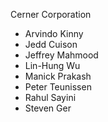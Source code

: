 Cerner Corporation

- Arvindo Kinny
- Jedd Cuison
- Jeffrey Mahmood
- Lin-Hung Wu
- Manick Prakash
- Peter Teunissen
- Rahul Sayini
- Steven Ger
